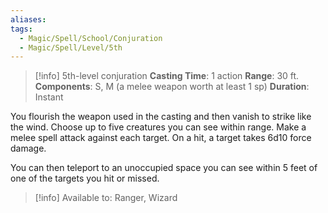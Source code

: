 ```yaml
---
aliases: 
tags:
  - Magic/Spell/School/Conjuration
  - Magic/Spell/Level/5th
---
```

>[!info]
>5th-level conjuration
>**Casting Time**: 1 action
>**Range**: 30 ft.
>**Components**: S, M (a melee weapon worth at least 1 sp)
>**Duration**: Instant

You flourish the weapon used in the casting and then vanish to strike like the wind. Choose up to five creatures you can see within range. Make a melee spell attack against each target. On a hit, a target takes 6d10 force damage.

You can then teleport to an unoccupied space you can see within 5 feet of one of the targets you hit or missed.

>[!info] Available to:
>Ranger, Wizard